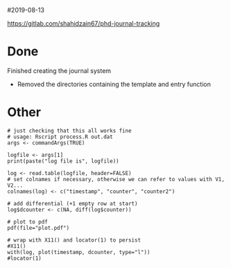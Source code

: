 #2019-08-13

https://gitlab.com/shahidzain67/phd-journal-tracking

# Done
Finished creating the journal system
- Removed the directories containing the template and entry function

# Other
    # just checking that this all works fine
    # usage: Rscript process.R out.dat
    args <- commandArgs(TRUE)

    logfile <- args[1]
    print(paste("log file is", logfile))

    log <- read.table(logfile, header=FALSE)
    # set colnames if necessary, otherwise we can refer to values with V1, V2...
    colnames(log) <- c("timestamp", "counter", "counter2")

    # add differential (+1 empty row at start)
    log$dcounter <- c(NA, diff(log$counter))

    # plot to pdf
    pdf(file="plot.pdf")

    # wrap with X11() and locator(1) to persist
    #X11()
    with(log, plot(timestamp, dcounter, type="l"))
    #locator(1)

